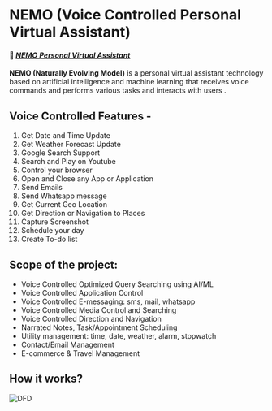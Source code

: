 # NEMO (Voice Controlled Personal Virtual Assistant)

#### 🔗 *[NEMO Personal Virtual Assistant](https://youtu.be/s6moWG6B47I?si=7vL11BywWyH08WSu)*

**NEMO (Naturally Evolving Model)** is a personal virtual assistant technology based on artificial intelligence and machine learning that receives voice commands and performs various tasks and interacts with users .

## Voice Controlled Features -

1. Get Date and Time Update
2. Get Weather Forecast Update
3. Google Search Support
4. Search and Play on Youtube
5. Control your browser
6. Open and Close any App or Application
7. Send Emails
8. Send Whatsapp message
9. Get Current Geo Location
10. Get Direction or Navigation to Places
11. Capture Screenshot
12. Schedule your day
13. Create To-do list

## Scope of the project:

* Voice Controlled Optimized Query Searching using AI/ML
* Voice Controlled Application Control
* Voice Controlled E-messaging: sms, mail, whatsapp
* Voice Controlled Media Control and Searching
* Voice Controlled Direction and Navigation
* Narrated Notes, Task/Appointment Scheduling
* Utility management: time, date, weather, alarm, stopwatch
* Contact/Email Management
* E-commerce & Travel Management

## How it works?
![DFD](https://github.com/soumadeep-dey/NEMO-Personal-Virtual-Assistant/assets/111021618/4af9e2c1-1caa-42c4-9a9f-f62c828bc5c6)

